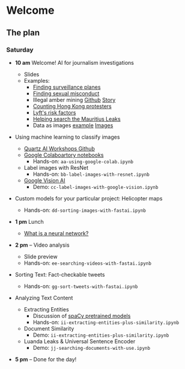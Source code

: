 # Welcome

## The plan

### Saturday

- **10 am** Welcome! AI for journalism investigations
    - Slides
    - Examples:
        - [Finding surveillance planes](https://www.buzzfeednews.com/article/peteraldhous/hidden-spy-planes)
        - [Finding sexual misconduct](http://doctors.ajc.com/about_this_investigation/)
        - Illegal amber mining [Github](https://github.com/texty/amber-methodology/blob/master/doc/c+j2019.md) [Story](http://texty.org.ua/d/2018/amber_eng/)
        - [Counting Hong Kong protesters](https://www.nytimes.com/interactive/2019/07/03/world/asia/hong-kong-protest-crowd-ai.html)
        - [Lyft's risk factors](https://qz.com/1563668/lyfts-ipo-filing-highlights-risk-factors-other-companies-dont-mention/)
        - [Helping search the Mauritius Leaks](https://qz.com/1670632/how-quartz-used-ai-to-help-reporters-search-the-mauritius-leaks/)
        - Data as images [example](https://www.splunk.com/blog/2017/04/18/deep-learning-with-splunk-and-tensorflow-for-security-catching-the-fraudster-in-neural-networks-with-behavioral-biometrics.html) [Images](https://www.splunk.com/content/dam/splunk-blogs/images/2017/04/gleb-esman/03-mouse-movements-images-900x.jpg)

- Using machine learning to classify images
    - [Quartz AI Workshops Github](https://bit.ly/ai-workshops)
    - [Google Colaboartory notebooks](https://colab.research.google.com)
        - Hands-on: `aa-using-google-colab.ipynb`
    - Label images with ResNet
        - Hands-on: `bb-label-images-with-resnet.ipynb`
    - [Google Vision AI](cloud.google.com/vision) 
        - Demo: `cc-label-images-with-google-vision.ipynb`

- Custom models for your particular project: Helicopter maps
    - Hands-on: `dd-sorting-images-with-fastai.ipynb`

- **1 pm** Lunch 
    - [What is a neural network?](https://youtu.be/aircAruvnKk)    
    
- **2 pm** – Video analysis
    - Slide preview
    - Hands-on: `ee-searching-videos-with-fastai.ipynb`
    
- Sorting Text: Fact-checkable tweets
    - Hands-on: `gg-sort-tweets-with-fastai.ipynb`

- Analyzing Text Content
    - Extracting Entities
        - Discussion of [spaCy pretrained models](https://spacy.io/models/en#en_core_web_lg)
        - Hands-on: `ii-extracting-entities-plus-similarity.ipynb`
    - Document Similarity
        - Demo: `ii-extracting-entities-plus-similarity.ipynb`
    - Luanda Leaks & Universal Sentence Encoder
        - Demo: `jj-searching-documents-with-use.ipynb`

- **5 pm** – Done for the day!
